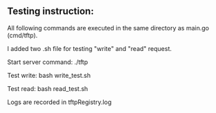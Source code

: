 ## Testing instruction:

All following commands are executed in the same directory as main.go (cmd/tftp).

I added two .sh file for testing "write" and "read" request.

Start server command: ./tftp

Test write: bash write_test.sh 

Test read: bash read_test.sh 

Logs are recorded in tftpRegistry.log